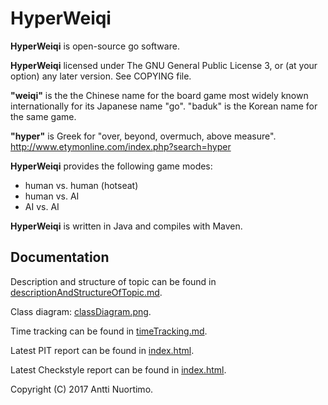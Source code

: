 # HyperWeiqi

**HyperWeiqi** is open-source go software.

**HyperWeiqi** licensed under The GNU General Public License 3, or
(at your option) any later version. See COPYING file.

**"weiqi"** is the the Chinese name for the board game most widely known
internationally for its Japanese name "go". "baduk" is the Korean name
for the same game.

**"hyper"** is Greek for "over, beyond, overmuch, above measure".
http://www.etymonline.com/index.php?search=hyper

**HyperWeiqi** provides the following game modes:
* human vs. human (hotseat)
* human vs. AI
* AI vs. AI

**HyperWeiqi** is written in Java and compiles with Maven.

## Documentation

Description and structure of topic can be found in
[descriptionAndStructureOfTopic.md](documentation/descriptionAndStructureOfTopic.md).

Class diagram:
[classDiagram.png](documentation/classDiagram.png).

Time tracking can be found in
[timeTracking.md](documentation/timeTracking.md).

Latest PIT report can be found in
[index.html](documentation/pit/201702171704/index.html).

Latest Checkstyle report can be found in
[index.html](documentation/checkstyle/201702171704/checkstyle.html).

Copyright (C) 2017 Antti Nuortimo.
